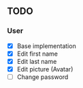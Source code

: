 ## TODO

### User

- [x] Base implementation
- [x] Edit first name
- [x] Edit last name
- [x] Edit picture (Avatar)
- [ ] Change password 
